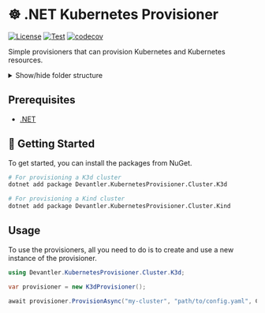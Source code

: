 # ☸️ .NET Kubernetes Provisioner

[![License](https://img.shields.io/badge/License-Apache_2.0-blue.svg)](https://opensource.org/licenses/Apache-2.0)
[![Test](https://github.com/devantler/dotnet-kubernetes-provisioner/actions/workflows/test.yaml/badge.svg)](https://github.com/devantler/dotnet-kubernetes-provisioner/actions/workflows/test.yaml)
[![codecov](https://codecov.io/gh/devantler/dotnet-kubernetes-provisioner/graph/badge.svg?token=RhQPb4fE7z)](https://codecov.io/gh/devantler/dotnet-kubernetes-provisioner)

Simple provisioners that can provision Kubernetes and Kubernetes resources.

<details>
  <summary>Show/hide folder structure</summary>

<!-- readme-tree start -->
```
.
├── .github
│   └── workflows
├── Devantler.KubernetesProvisioner.Cluster.Core
├── Devantler.KubernetesProvisioner.Cluster.K3d
├── Devantler.KubernetesProvisioner.Cluster.K3d.Tests
│   ├── K3dProvisionerTests
│   └── assets
├── Devantler.KubernetesProvisioner.Cluster.Kind
├── Devantler.KubernetesProvisioner.Cluster.Kind.Tests
│   ├── KindProvisionerTests
│   └── assets
├── Devantler.KubernetesProvisioner.Resource.Native
└── Devantler.KubernetesProvisioner.Resource.Native.Tests
    ├── KubernetesResourceProvisionerTests
    └── assets

15 directories
```
<!-- readme-tree end -->

</details>

## Prerequisites

- [.NET](https://dotnet.microsoft.com/en-us/)

## 🚀 Getting Started

To get started, you can install the packages from NuGet.

```bash
# For provisioning a K3d cluster
dotnet add package Devantler.KubernetesProvisioner.Cluster.K3d

# For provisioning a Kind cluster
dotnet add package Devantler.KubernetesProvisioner.Cluster.Kind
```

## Usage

To use the provisioners, all you need to do is to create and use a new instance of the provisioner.

```csharp
using Devantler.KubernetesProvisioner.Cluster.K3d;

var provisioner = new K3dProvisioner();

await provisioner.ProvisionAsync("my-cluster", "path/to/config.yaml", CancellationToken.None);
```
